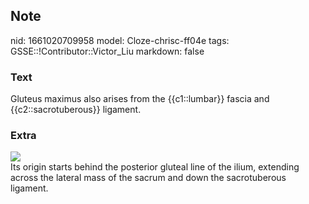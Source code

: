 ## Note
nid: 1661020709958
model: Cloze-chrisc-ff04e
tags: GSSE::!Contributor::Victor_Liu
markdown: false

### Text
Gluteus maximus also arises from the {{c1::lumbar}} fascia and {{c2::sacrotuberous}} ligament.

### Extra
<img src="paste-8a891fafe741419190745e65800eee24e305eb75.jpg">
<div>
  Its origin starts behind the posterior gluteal line of the ilium,
  extending across the lateral mass of the sacrum and down the
  sacrotuberous ligament.
</div>
